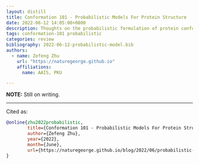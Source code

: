 ```yaml
---
layout: distill
title: Conformation 101 - Probabilistic Models For Protein Structure
date: 2022-06-12 14:05:00+0800
description: Thoughts on the probabilistic formulation of protein conformation.
tags: conformation-101 probabilistic
categories: review
bibliography: 2022-06-12-probabilistic-model.bib
authors:
  - name: Zefeng Zhu
    url: "https://naturegeorge.github.io"
    affiliations:
      name: AAIS, PKU

---
```


**NOTE:**
Still on writing.<d-cite key="ch4-book-2012"></d-cite><d-cite key="probabilistic-model-2014"></d-cite><d-cite key="probabilistic-model-book-2015"></d-cite><d-cite key="torus-2017"></d-cite><d-cite key="torus-2019"></d-cite><d-cite key="torus-2021"></d-cite><d-cite key="POSTIC20202228"></d-cite>

***

Cited as:

```bibtex
@online{zhu2022probabilistic,
        title={Conformation 101 - Probabilistic Models For Protein Structure},
        author={Zefeng Zhu},
        year={2022},
        month={June},
        url={https://naturegeorge.github.io/blog/2022/06/probabilistic-model/},
}
```
